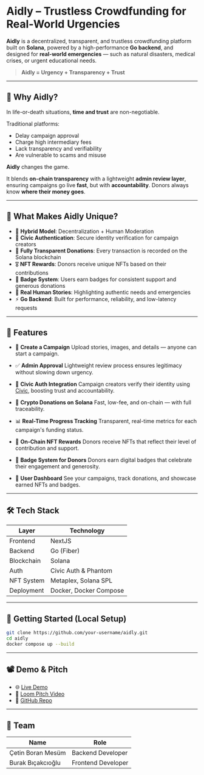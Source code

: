 # Aidly – Trustless Crowdfunding for Real-World Urgencies

**Aidly** is a decentralized, transparent, and trustless crowdfunding platform built on **Solana**, powered by a high-performance **Go backend**, and designed for **real-world emergencies** — such as natural disasters, medical crises, or urgent educational needs.

> **Aidly = Urgency + Transparency + Trust**

---

## 🚨 Why Aidly?

In life-or-death situations, **time and trust** are non-negotiable.

Traditional platforms:

* Delay campaign approval
* Charge high intermediary fees
* Lack transparency and verifiability
* Are vulnerable to scams and misuse

**Aidly** changes the game.

It blends **on-chain transparency** with a lightweight **admin review layer**, ensuring campaigns go live **fast**, but with **accountability**. Donors always know **where their money goes**.

---

## 🌟 What Makes Aidly Unique?

* 🔄 **Hybrid Model**: Decentralization + Human Moderation
* 🔗 **Civic Authentication**: Secure identity verification for campaign creators
* 🧾 **Fully Transparent Donations**: Every transaction is recorded on the Solana blockchain
* 🎖 **NFT Rewards**: Donors receive unique NFTs based on their contributions
* 🏅 **Badge System**: Users earn badges for consistent support and generous donations
* 💬 **Real Human Stories**: Highlighting authentic needs and emergencies
* ⚡ **Go Backend**: Built for performance, reliability, and low-latency requests

---

## 🔧 Features

* 📝 **Create a Campaign**
  Upload stories, images, and details — anyone can start a campaign.

* ✅ **Admin Approval**
  Lightweight review process ensures legitimacy without slowing down urgency.

* 🔐 **Civic Auth Integration**
  Campaign creators verify their identity using [Civic](https://www.civic.com/), boosting trust and accountability.

* 💸 **Crypto Donations on Solana**
  Fast, low-fee, and on-chain — with full traceability.

* 📊 **Real-Time Progress Tracking**
  Transparent, real-time metrics for each campaign's funding status.

* 🧾 **On-Chain NFT Rewards**
  Donors receive NFTs that reflect their level of contribution and support.

* 🏅 **Badge System for Donors**
  Donors earn digital badges that celebrate their engagement and generosity.

* 👤 **User Dashboard**
  See your campaigns, track donations, and showcase earned NFTs and badges.

---

## 🛠️ Tech Stack

| Layer      | Technology             |
| ---------- | ---------------------- |
| Frontend   | NextJS                 |
| Backend    | Go (Fiber)             |
| Blockchain | Solana                 |
| Auth       | Civic Auth & Phantom   |
| NFT System | Metaplex, Solana SPL   |
| Deployment | Docker, Docker Compose |

---

## 🚀 Getting Started (Local Setup)

```bash
git clone https://github.com/your-username/aidly.git
cd aidly
docker compose up --build
```

---

## 📽️ Demo & Pitch

* 🌐 [Live Demo](https://your-demo-link.com)
* 🎥 [Loom Pitch Video](https://loom-link.com)
* 📁 [GitHub Repo](https://github.com/AidlyTeam/aidly)

---

## 👥 Team

| Name              | Role                   |
| ----------------- | ---------------------- |
| Çetin Boran Mesüm | Backend Developer      |
| Burak Bıçakcıoğlu | Frontend Developer     |
